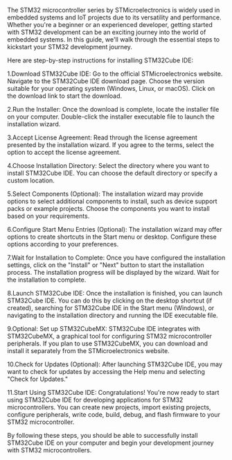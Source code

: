 The STM32 microcontroller series by STMicroelectronics is widely used in embedded systems and IoT projects due to its versatility and performance.
Whether you're a beginner or an experienced developer, getting started with STM32 development can be an exciting journey into the world of embedded systems.
In this guide, we'll walk through the essential steps to kickstart your STM32 development journey.


Here are step-by-step instructions for installing STM32Cube IDE:

1.Download STM32Cube IDE:
Go to the official STMicroelectronics website.
Navigate to the STM32Cube IDE download page.
Choose the version suitable for your operating system (Windows, Linux, or macOS).
Click on the download link to start the download.

2.Run the Installer:
Once the download is complete, locate the installer file on your computer.
Double-click the installer executable file to launch the installation wizard.

3.Accept License Agreement:
Read through the license agreement presented by the installation wizard.
If you agree to the terms, select the option to accept the license agreement.

4.Choose Installation Directory:
Select the directory where you want to install STM32Cube IDE.
You can choose the default directory or specify a custom location.

5.Select Components (Optional):
The installation wizard may provide options to select additional components to install, such as device support packs or example projects.
Choose the components you want to install based on your requirements.

6.Configure Start Menu Entries (Optional):
The installation wizard may offer options to create shortcuts in the Start menu or desktop.
Configure these options according to your preferences.

7.Wait for Installation to Complete:
Once you have configured the installation settings, click on the "Install" or "Next" button to start the installation process.
The installation progress will be displayed by the wizard. Wait for the installation to complete.

8.Launch STM32Cube IDE:
Once the installation is finished, you can launch STM32Cube IDE.
You can do this by clicking on the desktop shortcut (if created), searching for STM32Cube IDE in the Start menu (Windows), or navigating to the installation directory and running the IDE executable file.

9.Optional: Set up STM32CubeMX:
STM32Cube IDE integrates with STM32CubeMX, a graphical tool for configuring STM32 microcontroller peripherals.
If you plan to use STM32CubeMX, you can download and install it separately from the STMicroelectronics website.

10.Check for Updates (Optional):
After launching STM32Cube IDE, you may want to check for updates by accessing the Help menu and selecting "Check for Updates."

11.Start Using STM32Cube IDE:
Congratulations! You're now ready to start using STM32Cube IDE for developing applications for STM32 microcontrollers.
You can create new projects, import existing projects, configure peripherals, write code, build, debug, and flash firmware to your STM32 microcontroller.

By following these steps, you should be able to successfully install STM32Cube IDE on your computer and begin your development journey with STM32 microcontrollers.

